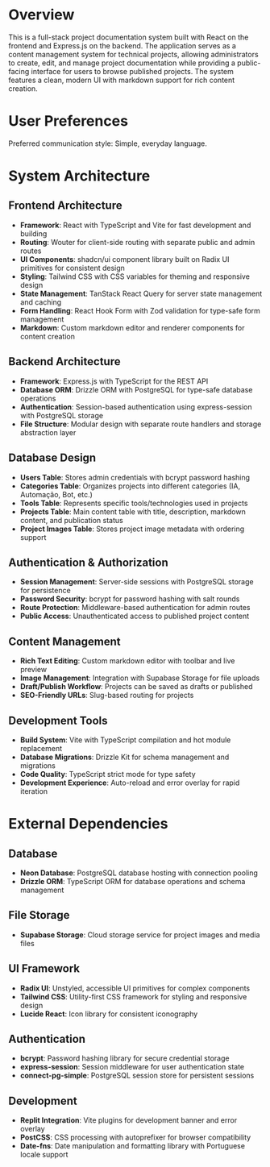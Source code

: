 # Overview

This is a full-stack project documentation system built with React on the frontend and Express.js on the backend. The application serves as a content management system for technical projects, allowing administrators to create, edit, and manage project documentation while providing a public-facing interface for users to browse published projects. The system features a clean, modern UI with markdown support for rich content creation.

# User Preferences

Preferred communication style: Simple, everyday language.

# System Architecture

## Frontend Architecture
- **Framework**: React with TypeScript and Vite for fast development and building
- **Routing**: Wouter for client-side routing with separate public and admin routes
- **UI Components**: shadcn/ui component library built on Radix UI primitives for consistent design
- **Styling**: Tailwind CSS with CSS variables for theming and responsive design
- **State Management**: TanStack React Query for server state management and caching
- **Form Handling**: React Hook Form with Zod validation for type-safe form management
- **Markdown**: Custom markdown editor and renderer components for content creation

## Backend Architecture
- **Framework**: Express.js with TypeScript for the REST API
- **Database ORM**: Drizzle ORM with PostgreSQL for type-safe database operations
- **Authentication**: Session-based authentication using express-session with PostgreSQL storage
- **File Structure**: Modular design with separate route handlers and storage abstraction layer

## Database Design
- **Users Table**: Stores admin credentials with bcrypt password hashing
- **Categories Table**: Organizes projects into different categories (IA, Automação, Bot, etc.)
- **Tools Table**: Represents specific tools/technologies used in projects
- **Projects Table**: Main content table with title, description, markdown content, and publication status
- **Project Images Table**: Stores project image metadata with ordering support

## Authentication & Authorization
- **Session Management**: Server-side sessions with PostgreSQL storage for persistence
- **Password Security**: bcrypt for password hashing with salt rounds
- **Route Protection**: Middleware-based authentication for admin routes
- **Public Access**: Unauthenticated access to published project content

## Content Management
- **Rich Text Editing**: Custom markdown editor with toolbar and live preview
- **Image Management**: Integration with Supabase Storage for file uploads
- **Draft/Publish Workflow**: Projects can be saved as drafts or published
- **SEO-Friendly URLs**: Slug-based routing for projects

## Development Tools
- **Build System**: Vite with TypeScript compilation and hot module replacement
- **Database Migrations**: Drizzle Kit for schema management and migrations
- **Code Quality**: TypeScript strict mode for type safety
- **Development Experience**: Auto-reload and error overlay for rapid iteration

# External Dependencies

## Database
- **Neon Database**: PostgreSQL database hosting with connection pooling
- **Drizzle ORM**: TypeScript ORM for database operations and schema management

## File Storage  
- **Supabase Storage**: Cloud storage service for project images and media files

## UI Framework
- **Radix UI**: Unstyled, accessible UI primitives for complex components
- **Tailwind CSS**: Utility-first CSS framework for styling and responsive design
- **Lucide React**: Icon library for consistent iconography

## Authentication
- **bcrypt**: Password hashing library for secure credential storage
- **express-session**: Session middleware for user authentication state
- **connect-pg-simple**: PostgreSQL session store for persistent sessions

## Development
- **Replit Integration**: Vite plugins for development banner and error overlay
- **PostCSS**: CSS processing with autoprefixer for browser compatibility
- **Date-fns**: Date manipulation and formatting library with Portuguese locale support